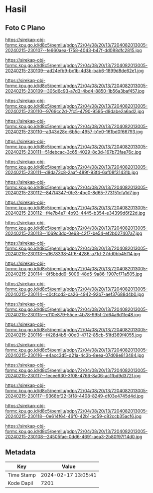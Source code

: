 # Hasil

## Foto C Plano

https://sirekap-obj-formc.kpu.go.id/d8c5/pemilu/pdpr/72/04/08/20/13/7204082013005-20240215-230107--fe660aea-1758-4043-b47f-dd088dfc2815.jpg

https://sirekap-obj-formc.kpu.go.id/d8c5/pemilu/pdpr/72/04/08/20/13/7204082013005-20240215-230109--ad24efb9-bc1b-4d3b-bab6-1899d8de62e1.jpg

https://sirekap-obj-formc.kpu.go.id/d8c5/pemilu/pdpr/72/04/08/20/13/7204082013005-20240215-230109--305d6c93-a7d3-4bd4-8850-1b56a3baf457.jpg

https://sirekap-obj-formc.kpu.go.id/d8c5/pemilu/pdpr/72/04/08/20/13/7204082013005-20240215-230110--9769cc2d-7fc5-4790-9595-d9dabe2a6ad2.jpg

https://sirekap-obj-formc.kpu.go.id/d8c5/pemilu/pdpr/72/04/08/20/13/7204082013005-20240215-230110--a343d28c-6b5c-4957-b1e0-161bd0f66793.jpg

https://sirekap-obj-formc.kpu.go.id/d8c5/pemilu/pdpr/72/04/08/20/13/7204082013005-20240215-230111--51debcac-3c65-4029-8c3d-167b73fae76c.jpg

https://sirekap-obj-formc.kpu.go.id/d8c5/pemilu/pdpr/72/04/08/20/13/7204082013005-20240215-230111--d8da73c8-2aaf-489f-93f4-6af08f31431b.jpg

https://sirekap-obj-formc.kpu.go.id/d8c5/pemilu/pdpr/72/04/08/20/13/7204082013005-20240215-230112--847f4347-0fe3-4bc0-8d65-773151cfa1d7.jpg

https://sirekap-obj-formc.kpu.go.id/d8c5/pemilu/pdpr/72/04/08/20/13/7204082013005-20240215-230112--f4e7b4e7-4b93-4445-b354-e34399d6f22d.jpg

https://sirekap-obj-formc.kpu.go.id/d8c5/pemilu/pdpr/72/04/08/20/13/7204082013005-20240215-230113--1069c3dc-0e68-42f7-be54-ef2b027407a7.jpg

https://sirekap-obj-formc.kpu.go.id/d8c5/pemilu/pdpr/72/04/08/20/13/7204082013005-20240215-230113--a1678338-4ff6-4286-a71d-27dd0bb45f14.jpg

https://sirekap-obj-formc.kpu.go.id/d8c5/pemilu/pdpr/72/04/08/20/13/7204082013005-20240215-230114--8f5bbdd9-5006-48d5-9a86-1907cf71a505.jpg

https://sirekap-obj-formc.kpu.go.id/d8c5/pemilu/pdpr/72/04/08/20/13/7204082013005-20240215-230114--c0cfccd3-ca26-4942-92b7-aef37688d4b0.jpg

https://sirekap-obj-formc.kpu.go.id/d8c5/pemilu/pdpr/72/04/08/20/13/7204082013005-20240215-230115--c110e879-55ce-4b78-995f-2d64a6d1fe48.jpg

https://sirekap-obj-formc.kpu.go.id/d8c5/pemilu/pdpr/72/04/08/20/13/7204082013005-20240215-230116--f428d4b5-00d0-4712-85cb-51fd369f4055.jpg

https://sirekap-obj-formc.kpu.go.id/d8c5/pemilu/pdpr/72/04/08/20/13/7204082013005-20240215-230116--e4acc3d5-d21a-4c3b-8eea-07d09e813484.jpg

https://sirekap-obj-formc.kpu.go.id/d8c5/pemilu/pdpr/72/04/08/20/13/7204082013005-20240215-230117--1ecee930-3f08-4766-8a06-ac1fbd9d372f.jpg

https://sirekap-obj-formc.kpu.go.id/d8c5/pemilu/pdpr/72/04/08/20/13/7204082013005-20240215-230117--9368bf22-3f18-4408-8249-df03e4745d4d.jpg

https://sirekap-obj-formc.kpu.go.id/d8c5/pemilu/pdpr/72/04/08/20/13/7204082013005-20240215-230118--0e614f64-46f0-42b1-bc59-c82ccb35acf6.jpg

https://sirekap-obj-formc.kpu.go.id/d8c5/pemilu/pdpr/72/04/08/20/13/7204082013005-20240215-230108--24505fae-0dd6-4691-aea3-2b80f97f14d0.jpg


## Metadata

| Key        | Value               |
| ---------- | ------------------- |
| Time Stamp | 2024-02-17 13:05:41 |
| Kode Dapil | 7201                |



